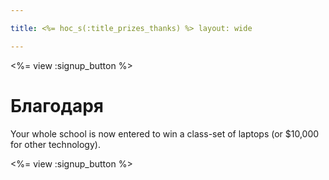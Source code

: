 ```yaml
---

title: <%= hoc_s(:title_prizes_thanks) %> layout: wide

---
```


<%= view :signup_button %>

# Благодаря

Your whole school is now entered to win a class-set of laptops (or $10,000 for other technology).

<%= view :signup_button %>